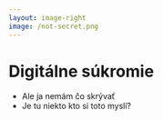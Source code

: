 ```yaml
---
layout: image-right
image: /not-secret.png
---
```


# Digitálne súkromie

- Ale ja nemám čo skrývať
- Je tu niekto kto si toto myslí?